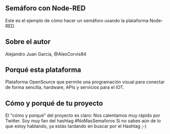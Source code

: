 ## Semáforo con Node-RED
Este es el ejemplo de cómo hacer un semáforo usando la plataforma Node-RED.

## Sobre el autor
Alejandro Juan Garcia, @AlexCorvis84

## Porqué esta plataforma
Plataforma OpenSource que permite una programación visual para conectar de forma sencilla, hardware, APIs y servicios para el IOT.

## Cómo y porqué de tu proyecto
El "cómo y porqué" del proyecto es claro: Nos calentamos muy rápido por Twitter.
Soy muy fan del hashtag #NoMasSemaforos
Si no sabes aún de lo que estoy hablando, ya estás tardando en buscar por el Hashtag ;-)
